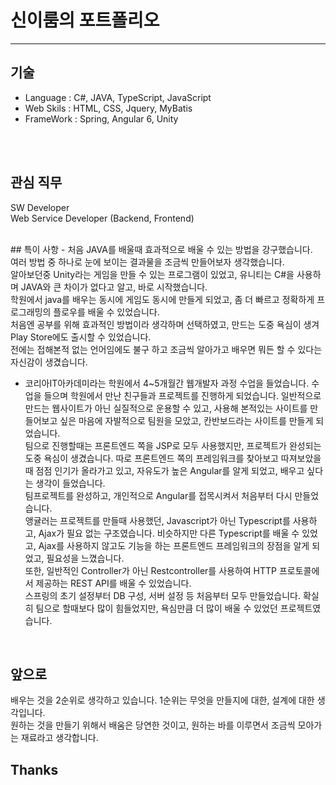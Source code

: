 # 신이룸의 포트폴리오

<hr>

## 기술
- Language : C#, JAVA, TypeScript, JavaScript
- Web Skils : HTML, CSS, Jquery, MyBatis
- FrameWork : Spring, Angular 6, Unity

<br>
<br>

## 관심 직무
SW Developer<br>
Web Service Developer (Backend, Frontend)

<br>
## 특이 사항
- 처음 JAVA를 배울때 효과적으로 배울 수 있는 방법을 강구했습니다.<br>
여러 방법 중 하나로 눈에 보이는 결과물을 조금씩 만들어보자 생각했습니다.<br>
알아보던중 Unity라는 게임을 만들 수 있는 프로그램이 있었고, 유니티는 C#을 사용하며 JAVA와 큰 차이가 없다고 알고,
바로 시작했습니다. <br>
학원에서 java를 배우는 동시에 게임도 동시에 만들게 되었고, 좀 더 빠르고 정확하게 프로그래밍의 플로우를 배울 수 있었습니다.<br>
처음엔 공부를 위해 효과적인 방법이라 생각하며 선택하였고, 만드는 도중 욕심이 생겨 Play Store에도 출시할 수 있었습니다.<br>
전에는 접해본적 없는 언어임에도 불구 하고 조금씩 알아가고 배우면 뭐든 할 수 있다는 자신감이 생겼습니다.<br>

- 코리아IT아카데미라는 학원에서 4~5개월간 웹개발자 과정 수업을 들었습니다. 수업을 들으며 학원에서 만난 친구들과 프로젝트를 진행하게 되었습니다. 일반적으로 만드는 웹사이트가 아닌 실질적으로 운용할 수 있고, 사용해 본적있는 사이트를 만들어보고 싶은 마음에 자발적으로 팀원을 모았고, 칸반보드라는 사이트를 만들게 되었습니다.<br>
팀으로 진행할때는 프론트엔드 쪽을 JSP로 모두 사용했지만, 프로젝트가 완성되는 도중 욕심이 생겼습니다.
따로 프론트엔드 쪽의 프레임워크를 찾아보고 따져보았을때 점점 인기가 올라가고 있고, 자유도가 높은 Angular를 알게 되었고, 배우고 싶다는 생각이 들었습니다. <br> 팀프로젝트를 완성하고, 개인적으로 Angular를 접목시켜서 처음부터 다시 만들었습니다.<br>
앵귤러는 프로젝트를 만들때 사용했던, Javascript가 아닌 Typescript를 사용하고, Ajax가 필요 없는 구조였습니다. 비슷하지만 다른 Typescript를 배울 수 있었고, Ajax를 사용하지 않고도 기능을 하는 프론트엔드 프레임워크의 장점을 알게 되었고, 필요성을 느꼈습니다.<br>
또한, 일반적인 Controller가 아닌 Restcontroller를 사용하여 HTTP 프로토콜에서 제공하는 REST API를 배울 수 있었습니다.<br>
스프링의 초기 설정부터 DB 구성, 서버 설정 등 처음부터 모두 만들었습니다. 확실히 팀으로 할때보다 많이 힘들었지만, 욕심만큼 더 많이 배울 수 있었던 프로젝트였습니다.   

<br>

## 앞으로
배우는 것을 2순위로 생각하고 있습니다. 1순위는 무엇을 만들지에 대한, 설계에 대한 생각입니다.<br>
원하는 것을 만들기 위해서 배움은 당연한 것이고, 원하는 바를 이루면서 조금씩 모아가는 재료라고 생각합니다. <br>


## Thanks
